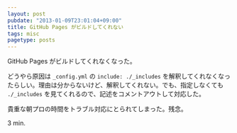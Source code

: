 ```yaml
---
layout: post
pubdate: "2013-01-09T23:01:04+09:00"
title: GitHub Pages がビルドしてくれない
tags: misc
pagetype: posts
---
```

GitHub Pages がビルドしてくれなくなった。

どうやら原因は `_config.yml` の `include: ./_includes` を解釈してくれなくなったらしい。理由は分からないけど、解釈してくれない。でも、指定しなくても `./_includes` を見てくれるので、記述をコメントアウトして対応した。

貴重な朝プロの時間をトラブル対応にとられてしまった。残念。

3 min.
